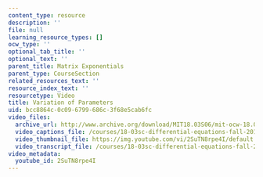 ```yaml
---
content_type: resource
description: ''
file: null
learning_resource_types: []
ocw_type: ''
optional_tab_title: ''
optional_text: ''
parent_title: Matrix Exponentials
parent_type: CourseSection
related_resources_text: ''
resource_index_text: ''
resourcetype: Video
title: Variation of Parameters
uid: bcc8864c-0c09-6799-686c-3f68e5cab6fc
video_files:
  archive_url: http://www.archive.org/download/MIT18.03S06/mit-ocw-18.03-lec28-25apr2003-220k_512kb.mp4
  video_captions_file: /courses/18-03sc-differential-equations-fall-2011/a8673edc73ee57708430efeb1ce71475_2SuTN8rpe4I.vtt
  video_thumbnail_file: https://img.youtube.com/vi/2SuTN8rpe4I/default.jpg
  video_transcript_file: /courses/18-03sc-differential-equations-fall-2011/7b21aee60c8e6839888586a23ac4d087_2SuTN8rpe4I.pdf
video_metadata:
  youtube_id: 2SuTN8rpe4I
---
```

